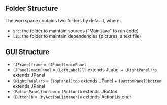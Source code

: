 ## Folder Structure

The workspace contains two folders by default, where:

- `src`: the folder to maintain sources ("Main.java" to run code)
- `lib`: the folder to maintain dependencies (pictures, a text file)

## GUI Structure

- `(JFrame)frame` = `(JPanel)mainPanel`
- `(JPanel)mainPanel` = `(LeftLabel)ll` extends JLabel + `(RightPanel)rp` extends JPanel
- `(RightPanel)rp` = `(TopPanel)top` extends JPanel + `(BottomPanel)bottom` extends JPanel
- `(BottonPanel)bottom` = `(Button)b` extends JButton
- `(Button)b` = `(MyActionListener)e` extends ActionListener


